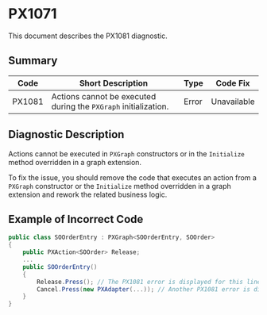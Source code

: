 # PX1071
This document describes the PX1081 diagnostic.

## Summary

| Code   | Short Description                                               | Type  | Code Fix    | 
| ------ | --------------------------------------------------------------- | ----- | ----------- | 
| PX1081 | Actions cannot be executed during the `PXGraph` initialization. | Error | Unavailable |

## Diagnostic Description
Actions cannot be executed in `PXGraph` constructors or in the `Initialize` method overridden in a graph extension.

To fix the issue, you should remove the code that executes an action from a `PXGraph` constructor or the `Initialize` method overridden in a graph extension and rework the related business logic.

## Example of Incorrect Code

```C#
public class SOOrderEntry : PXGraph<SOOrderEntry, SOOrder>
{
    public PXAction<SOOrder> Release;
    ...
    public SOOrderEntry()
    {
        Release.Press(); // The PX1081 error is displayed for this line.
        Cancel.Press(new PXAdapter(...)); // Another PX1081 error is displayed for this line.
    }
}
```